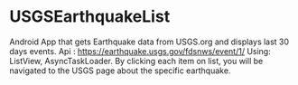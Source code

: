 # USGSEarthquakeList
Android App that gets Earthquake data from USGS.org and displays last 30 days events.
Api : https://earthquake.usgs.gov/fdsnws/event/1/
Using:
ListView,
AsyncTaskLoader.
By clicking each item on list, you will be navigated to the USGS page about
the specific earthquake.

